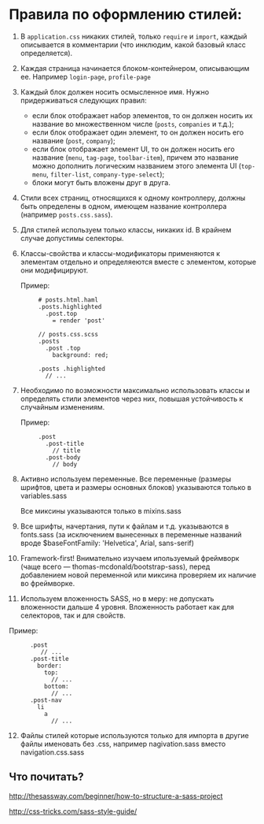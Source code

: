 # Правила по оформлению стилей:


1. В `application.css` никаких стилей, только `require` и `import`,
   каждый описывается в комментарии (что инклюдим, какой базовый класс
   определяется).

2. Каждая страница начинается блоком-контейнером, описывающим ее.
   Например `login-page`, `profile-page`

3. Каждый блок должен носить осмысленное имя. Нужно придерживаться
   следующих правил:

   * если блок отображает набор элементов, то он должен носить их
     название во множественном числе (`posts`, `companies` и т.д.);
   * если блок отображает один элемент, то он должен носить его название
     (`post`, `company`);
   * если блок отображает элемент UI, то он должен носить его название
     (`menu`, `tag-page`, `toolbar-item`), причем это название можно дополнить
     логическим названием этого элемента UI (`top-menu`, `filter-list`,
     `company-type-select`);
   * блоки могут быть вложены друг в друга.

4. Стили всех страниц, относящихся к одному контроллеру, должны быть
   определены в одном, имеющем название контроллера (например `posts.css.sass`).
   
5. Для стилей используем только классы, никаких id.
   В крайнем случае допустимы селекторы.

6. Классы-свойства и классы-модификаторы применяются к элементам
   отдельно и определяеются вместе с элементом, которые они
   модифицируют.

   Пример:
   ```
        # posts.html.haml
        .posts.highlighted
          .post.top
            = render 'post'

        // posts.css.scss
        .posts
          .post .top
            background: red;
            
        .posts .highlighted 
          // ...
   ```
   
7. Необходимо по возможности максимально использовать классы и определять
   стили элементов через них, повышая устойчивость к случайным изменениям.

   Пример:
   ```
        .post
          .post-title 
            // title
          .post-body
            // body
   ```
   
8. Активно используем переменные.
   Все переменные (размеры шрифтов, цвета и размеры основных блоков)
   указываются только в variables.sass

   Все миксины указываются только в mixins.sass

9. Все шрифты, начертания, пути к файлам и т.д. указываются в fonts.sass
   (за исключением вынесенных в переменные названий вроде $baseFontFamily: 'Helvetica', Arial, sans-serif)

10. Framework-first! Внимательно изучаем ипользуемый фреймворк (чаще всего — thomas-mcdonald/bootstrap-sass),
   перед добавлением новой переменной или миксина проверяем их наличие во фреймворке.

11. Используем вложенность SASS, но в меру: не допускать вложенности дальше 4 уровня.
   Вложенность работает как для селекторов, так и для свойств.

   Пример:
   ```
         .post
            // ...
         .post-title
           border:
             top: 
               // ...
             bottom: 
               // ...
         .post-nav
           li
             a
               // ...
   ```

12. Файлы стилей которые используются только для импорта в другие файлы
    именовать без .css, например nagivation.sass вместо
    navigation.css.sass

## Что почитать?

http://thesassway.com/beginner/how-to-structure-a-sass-project

http://css-tricks.com/sass-style-guide/
